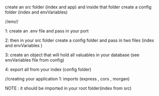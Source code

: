 create an src folder (index and app) and inside that folder create a config folder (index and envVariables)

//env//

1: create an .env file and pass in your port

2: then in your src folder create a config folder and pass in two files (index and envVariables )

3: create an object that will hold all valuables in your database (see envVariables file from config)

4: export all from your index (config folder)

//creating your application
1: imports (express , cors , morgan)

NOTE : it should be imported in your root folder(index from src)
